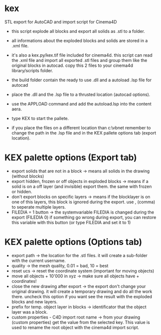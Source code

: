 # kex
STL export for AutoCAD and import script for Cinema4D

- this script explode all blocks and export all solids as .stl to a folder.

- all informations about the exploded blocks and solids are stored in a .xml file.

- it's also a kex.py/kex.tif file included for cinema4d. this script can read the .xml file and import all exported .stl files and group them like the original blocks in autocad.
copy this 2 files to your cinema4d library/scripts folder.

- the build folder contain the ready to use .dll and a autoload .lsp file for autocad
- place the .dll and the .lsp file to a thrusted location (autocad options).
- use the APPLOAD command and add the autoload.lsp into the content aera.
- type KEX to start the pallete.

- if you place the files on a different location than c:\vbnet remember to change the path in the .lsp file and in the KEX pallete options tab (export location).

# KEX palette options (Export tab)
- export solids that are not in a block -> means all solids in the drawing (without blocks)
- export hidden, frozen or off objects in exploded blocks -> means if a solid is on a off layer (and invisible) export them. the same with frozen or hidden.
- don't export blocks on specific layers -> means if the blocklayer is on one of this layers, this block is ignored during the export. use , (comma) to seperate multiple layers.
- FILEDIA = 1 button -> the systemvariable FILEDIA is changed during the export (FILEDIA 0) if something go wrong during export, you can restore this variable with this button (or type FILEDIA and set it to 1)

# KEX palette options (Options tab)
- export path -> the location for the .stl files. it will create a sub-folder with the current username.
- quality -> the mesh quality, 0.01 = bad, 10 = best
- reset ucs -> reset the coordinate system (important for moving objects)
- move all objects + 10'000 in xyz -> make sure all objects have + coordinates!
- close the new drawing after export -> the export don't change your original drawing. it will create a temporary drawing and do all the work there. uncheck this option if you want see the result with the exploded blocks and new layers.
- prefix for temp. object layer in blocks -> identificator that the object layer was a block.
- custom properties - C4D import root name -> from your drawing (custom properties) get the value from the selected key. This value is used to rename the root object with the cinema4d import script.
